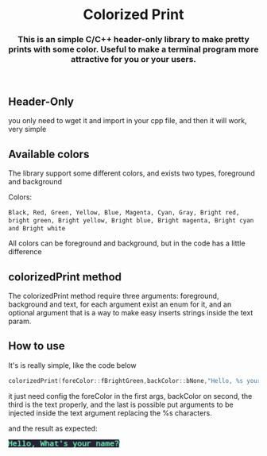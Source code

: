 <div align="center">
    <h1>Colorized Print</h1>
    <h3>This is an simple C/C++ header-only library to make pretty prints with some color. Useful to make a terminal program more attractive for you or your users.</h3>
</div>

</br>

## Header-Only
you only need to wget it and import in your cpp file, and then it will work, very simple


## Available colors
The library support some different colors, and exists two types, foreground and background

Colors:

    Black, Red, Green, Yellow, Blue, Magenta, Cyan, Gray, Bright red, bright green, Bright yellow, Bright blue, Bright magenta, Bright cyan and Bright white

All colors can be foreground and background, but in the code has a little difference

## colorizedPrint method
The colorizedPrint method require three arguments: foreground, background and text, for each argument exist an enum for it, and an optional argument that is a way to make easy inserts strings inside the text param.



## How to use
It's is really simple, like the code below
```C++
colorizedPrint(foreColor::fBrightGreen,backColor::bNone,"Hello, %s your %s",{"What's","name?"});
```
it just need config the foreColor in the first args, backColor on second, the third is the text properly, and the last is possible put arguments to be injected inside the text argument replacing the %s characters.



and the result as expected:
</br>

<img height="16px" src="./images/example.png">



